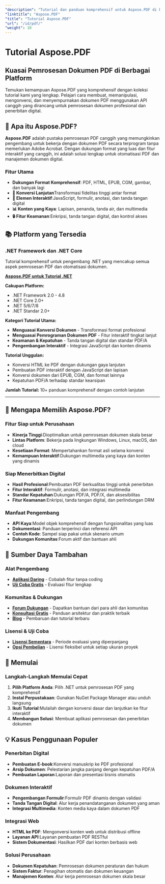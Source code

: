 ```yaml
---
"description": "Tutorial dan panduan komprehensif untuk Aspose.PDF di berbagai platform. Kuasai pembuatan, manipulasi, konversi, dan fitur interaktif dokumen PDF dengan koleksi tutorial kami yang lengkap."
"linktitle": "Aspose.PDF"
"title": "Tutorial Aspose.PDF"
"url": "/id/pdf/"
"weight": 10
---
```


# Tutorial Aspose.PDF

## Kuasai Pemrosesan Dokumen PDF di Berbagai Platform

Temukan kemampuan Aspose.PDF yang komprehensif dengan koleksi tutorial kami yang lengkap. Pelajari cara membuat, memanipulasi, mengonversi, dan menyempurnakan dokumen PDF menggunakan API canggih yang dirancang untuk pemrosesan dokumen profesional dan penerbitan digital.

## 🚀 Apa itu Aspose.PDF?

**Aspose.PDF** adalah pustaka pemrosesan PDF canggih yang memungkinkan pengembang untuk bekerja dengan dokumen PDF secara terprogram tanpa memerlukan Adobe Acrobat. Dengan dukungan format yang luas dan fitur interaktif yang canggih, ini adalah solusi lengkap untuk otomatisasi PDF dan manajemen dokumen digital.

### Fitur Utama
- **Dukungan Format Komprehensif**: PDF, HTML, EPUB, CGM, gambar, dan banyak lagi
- **🔄 Konversi Lanjutan**Transformasi fidelitas tinggi antar format
- **🎨 Elemen Interaktif**:JavaScript, formulir, anotasi, dan tanda tangan digital
- **📊 Konten yang Kaya**: Lapisan, penanda, tanda air, dan multimedia
- **🔒 Fitur Keamanan**:Enkripsi, tanda tangan digital, dan kontrol akses

## 📚 Platform yang Tersedia

### .NET Framework dan .NET Core
Tutorial komprehensif untuk pengembang .NET yang mencakup semua aspek pemrosesan PDF dan otomatisasi dokumen.

**[Aspose.PDF untuk Tutorial .NET](./net/)**

**Cakupan Platform:**
- .NET Framework 2.0 - 4.8
- .NET Core 2.0+
- .NET 5/6/7/8
- .NET Standar 2.0+

**Kategori Tutorial Utama:**
- **Menguasai Konversi Dokumen** - Transformasi format profesional
- **Menguasai Pemrograman Dokumen PDF** - Fitur interaktif tingkat lanjut
- **Keamanan & Kepatuhan** - Tanda tangan digital dan standar PDF/A
- **Pengembangan Interaktif** - Integrasi JavaScript dan konten dinamis

**Tutorial Unggulan:**
- Konversi HTML ke PDF dengan dukungan gaya lanjutan
- Pembuatan PDF interaktif dengan JavaScript dan lapisan
- Konversi dokumen dari EPUB, CGM, dan format lainnya
- Kepatuhan PDF/A terhadap standar kearsipan

**Jumlah Tutorial:** 10+ panduan komprehensif dengan contoh lanjutan

---

## 🎯 Mengapa Memilih Aspose.PDF?

### **Fitur Siap untuk Perusahaan**
- **Kinerja Tinggi**:Dioptimalkan untuk pemrosesan dokumen skala besar
- **Lintas Platform**: Bekerja pada lingkungan Windows, Linux, macOS, dan cloud
- **Kesetiaan Format**: Mempertahankan format asli selama konversi
- **Kemampuan Interaktif**:Dukungan multimedia yang kaya dan konten yang dinamis

### **Siap Menerbitkan Digital**
- **Hasil Profesional**:Pembuatan PDF berkualitas tinggi untuk penerbitan
- **Fitur Interaktif**: Formulir, anotasi, dan integrasi multimedia
- **Standar Kepatuhan**:Dukungan PDF/A, PDF/X, dan aksesibilitas
- **Fitur Keamanan**:Enkripsi, tanda tangan digital, dan perlindungan DRM

### **Manfaat Pengembang**
- **API Kaya**:Model objek komprehensif dengan fungsionalitas yang luas
- **Dokumentasi**: Panduan terperinci dan referensi API
- **Contoh Kode**: Sampel siap pakai untuk skenario umum
- **Dukungan Komunitas**:Forum aktif dan bantuan ahli

## 🔗 Sumber Daya Tambahan

### **Alat Pengembang**
- **[Aplikasi Daring](https://products.aspose.app/pdf/family)** - Cobalah fitur tanpa coding
- **[Uji Coba Gratis](https://releases.aspose.com/pdf/net/)** - Evaluasi fitur lengkap

### **Komunitas & Dukungan**
- **[Forum Dukungan](https://forum.aspose.com/c/pdf/10)** - Dapatkan bantuan dari para ahli dan komunitas
- **[Konsultasi Gratis](https://aspose.com/consulting)** - Panduan arsitektur dan praktik terbaik
- **[Blog](https://blog.aspose.com/category/pdf/)** - Pembaruan dan tutorial terbaru

### **Lisensi & Uji Coba**
- **[Lisensi Sementara](https://conholdate.com/temporary-license/)** - Periode evaluasi yang diperpanjang
- **[Opsi Pembelian](https://conholdate.com/purchase/)** - Lisensi fleksibel untuk setiap ukuran proyek

## 🚀 Memulai

### Langkah-Langkah Memulai Cepat
1. **Pilih Platform Anda**: Pilih .NET untuk pemrosesan PDF yang komprehensif
2. **Instal Perpustakaan**: Gunakan NuGet Package Manager atau unduh langsung
3. **Ikuti Tutorial**:Mulailah dengan konversi dasar dan lanjutkan ke fitur interaktif
4. **Membangun Solusi**: Membuat aplikasi pemrosesan dan penerbitan dokumen

## 💡 Kasus Penggunaan Populer

### **Penerbitan Digital**
- **Pembuatan E-book**:Konversi manuskrip ke PDF profesional
- **Arsip Dokumen**: Pelestarian jangka panjang dengan kepatuhan PDF/A
- **Pembuatan Laporan**:Laporan dan presentasi bisnis otomatis

### **Dokumen Interaktif**
- **Pengembangan Formulir**:Formulir PDF dinamis dengan validasi
- **Tanda Tangan Digital**: Alur kerja penandatanganan dokumen yang aman
- **Integrasi Multimedia**: Konten media kaya dalam dokumen PDF

### **Integrasi Web**
- **HTML ke PDF**: Mengonversi konten web untuk distribusi offline
- **Layanan API**:Layanan pembuatan PDF RESTful
- **Sistem Dokumentasi**: Hasilkan PDF dari konten berbasis web

### **Solusi Perusahaan**
- **Dokumen Kepatuhan**: Pemrosesan dokumen peraturan dan hukum
- **Sistem Faktur**: Penagihan otomatis dan dokumen keuangan
- **Manajemen Konten**: Alur kerja pemrosesan dokumen skala besar